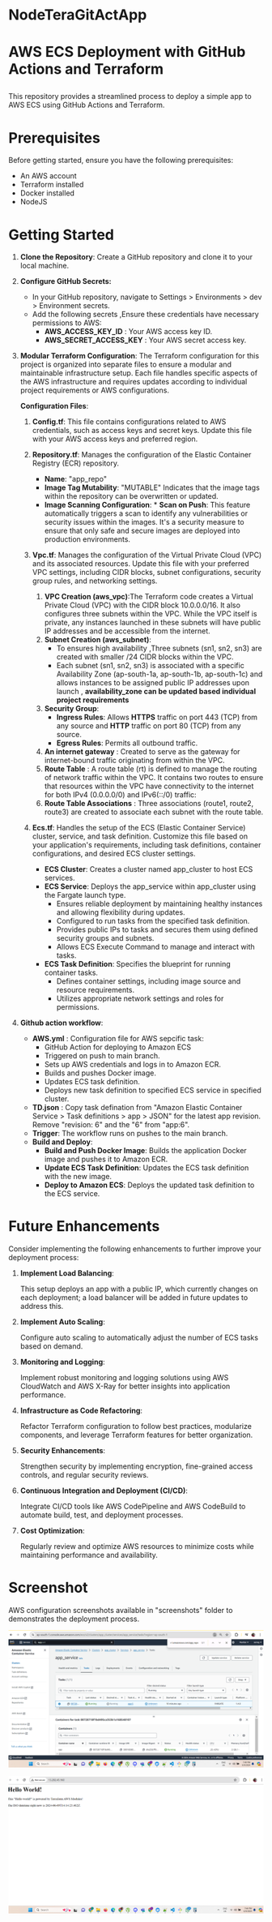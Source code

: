 # NodeTeraGitActApp
# AWS ECS Deployment with GitHub Actions and Terraform  </p>
This repository provides a streamlined process to deploy a simple app to AWS ECS using GitHub Actions and Terraform.

# Prerequisites
Before getting started, ensure you have the following prerequisites:

* An AWS account 
* Terraform installed
* Docker installed
* NodeJS

# Getting Started
1. **Clone the Repository**: Create a GitHub repository and clone it to your local machine.
2. **Configure GitHub Secrets:**
     * In your GitHub repository, navigate to Settings > Environments > dev > Environment secrets.
     * Add the following secrets ,Ensure these credentials have necessary permissions to AWS:
       *  **AWS_ACCESS_KEY_ID** : Your AWS access key ID.
       *  **AWS_SECRET_ACCESS_KEY** : Your AWS secret access key.
3. **Modular Terraform Configuration**:
   The Terraform configuration for this project is organized into separate files to ensure a modular and maintainable infrastructure setup. Each file handles specific aspects of the AWS infrastructure and requires updates according to individual project requirements or AWS configurations.

   **Configuration Files**:
   
     1. **Config.tf**: This file contains configurations related to AWS credentials, such as access keys and secret keys. Update this file with your AWS access keys and preferred region.    
     2. **Repository.tf**: Manages the configuration of the Elastic Container Registry (ECR) repository.</p>
           * **Name**: "app_repo"
           * **Image Tag Mutability**: "MUTABLE"
                  Indicates that the image tags within the repository can be overwritten or updated.
           * **Image Scanning Configuration**:
                  *  **Scan on Push**: This feature automatically triggers a scan to identify any vulnerabilities or security issues within the images. It's a security measure to ensure that only safe and secure images are deployed into production environments.    
     3. **Vpc.tf**: Manages the configuration of the Virtual Private Cloud (VPC) and its associated resources. Update this file with your preferred VPC settings, including CIDR blocks, subnet configurations, security group rules, and networking settings.<p>
        1. **VPC Creation (aws_vpc)**:The Terraform code creates a Virtual Private Cloud (VPC) with the CIDR block 10.0.0.0/16. It also configures three subnets within the VPC. While the VPC itself is private, any instances launched in these subnets will have public IP addresses and be accessible from the internet.
        2. **Subnet Creation (aws_subnet)**:
              * To ensures high availability ,Three subnets (sn1, sn2, sn3) are created with smaller /24 CIDR blocks within the VPC.
              * Each subnet (sn1, sn2, sn3) is associated with a specific Availability Zone (ap-south-1a, ap-south-1b, ap-south-1c) and allows instances to be assigned public IP addresses upon launch , **availability_zone can be updated based individual project requirements**
        3. **Security Group**:
             * **Ingress Rules**: Allows **HTTPS** traffic on port 443 (TCP) from any source and **HTTP** traffic on port 80 (TCP) from any source.
             * **Egress Rules**: Permits all outbound traffic.
        5. **An internet gateway** : Created to serve as the gateway for internet-bound traffic originating from within the VPC.
        6. **Route Table** : A route table (rt) is defined to manage the routing of network traffic within the VPC. It contains two routes to ensure that resources within the VPC have connectivity to the internet for both IPv4 (0.0.0.0/0) and IPv6(::/0) traffic:
        7. **Route Table Associations** : Three associations (route1, route2, route3) are created to associate each subnet with the route table.
         
         
     4. **Ecs.tf**: Handles the setup of the ECS (Elastic Container Service) cluster, service, and task definition. Customize this file based on your application's requirements, including task definitions, container configurations, and desired ECS cluster settings.
        * **ECS Cluster**: Creates a cluster named app_cluster to host ECS services.
        * **ECS Service**: Deploys the app_service within app_cluster using the Fargate launch type.
             - Ensures reliable deployment by maintaining healthy instances and allowing flexibility during updates.
             - Configured to run tasks from the specified task definition.
             - Provides public IPs to tasks and secures them using defined security groups and subnets.
             - Allows ECS Execute Command to manage and interact with tasks.
        * **ECS Task Definition**: Specifies the blueprint for running container tasks.
             - Defines container settings, including image source and resource requirements.
             - Utilizes appropriate network settings and roles for permissions.      

 4. **Github action workflow**:
    * **AWS.yml** : Configuration file for AWS sepcific task:
      * GitHub Action for deploying to Amazon ECS
      * Triggered on push to main branch.
      * Sets up AWS credentials and logs in to Amazon ECR.
      * Builds and pushes Docker image.
      * Updates ECS task definition.
      * Deploys new task definition to specified ECS service in specified cluster.
    * **TD.json** : Copy task defination from "Amazon Elastic Container Service > Task definitions > app > JSON" for the latest app revision. Remove "revision: 6" and the "6" from "app:6".
    * **Trigger**: The workflow runs on pushes to the main branch.
    * **Build and Deploy**:
        - **Build and Push Docker Image**: Builds the application Docker image and pushes it to Amazon ECR.
        - **Update ECS Task Definition**: Updates the ECS task definition with the new image.
        - **Deploy to Amazon ECS**: Deploys the updated task definition to the ECS service.
# Future Enhancements
Consider implementing the following enhancements to further improve your deployment process:

1. **Implement Load Balancing**:

    This setup deploys an app with a public IP, which currently changes on each deployment; a load balancer will be added in future updates to address this.

2. **Implement Auto Scaling**:

    Configure auto scaling to automatically adjust the number of ECS tasks based on demand.

3. **Monitoring and Logging**:

    Implement robust monitoring and logging solutions using AWS CloudWatch and AWS X-Ray for better insights into application performance.

4. **Infrastructure as Code Refactoring**:

    Refactor Terraform configuration to follow best practices, modularize components, and leverage Terraform features for better organization.

5. **Security Enhancements**:

    Strengthen security by implementing encryption, fine-grained access controls, and regular security reviews.

6. **Continuous Integration and Deployment (CI/CD)**:

    Integrate CI/CD tools like AWS CodePipeline and AWS CodeBuild to automate build, test, and deployment processes.

7. **Cost Optimization**:

    Regularly review and optimize AWS resources to minimize costs while maintaining performance and availability.
# Screenshot
  AWS configuration screenshots available in "screenshots" folder to demonstrates the deployment process.
  
  ![AWS ECS Cluster APP Service Task and Container](screenshots/AWSAppServiceTaskContainer.png)
   
  ![Node JS App access](screenshots/NodeJSAppScreenShot.png)
  
  
     
